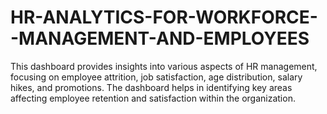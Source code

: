 # HR-ANALYTICS-FOR-WORKFORCE--MANAGEMENT-AND-EMPLOYEES
This dashboard provides insights into various aspects of HR management, focusing on employee attrition, job satisfaction, age distribution, salary hikes, and promotions. The dashboard helps in identifying key areas affecting employee retention and satisfaction within the organization.

